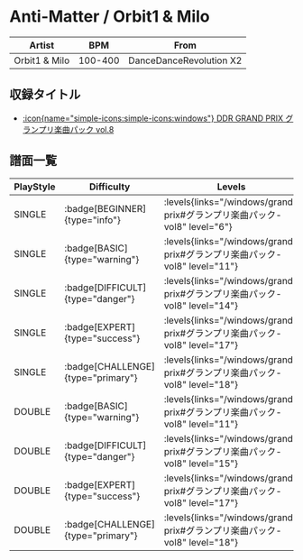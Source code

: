 # Anti-Matter / Orbit1 & Milo

|Artist|BPM|From|
|------|---|----|
|Orbit1 & Milo|100-400|DanceDanceRevolution X2|

## 収録タイトル

- [:icon{name="simple-icons:simple-icons:windows"} DDR GRAND PRIX グランプリ楽曲パック vol.8](/windows/grand-prix#グランプリ楽曲パック-vol8)

## 譜面一覧

|PlayStyle|Difficulty|Levels|Notes|Movie|
|---------|----------|------|-----|-----|
|SINGLE| :badge[BEGINNER]{type="info"}| :levels{links="/windows/grand-prix#グランプリ楽曲パック-vol8" level="6"}|190/0||
|SINGLE| :badge[BASIC]{type="warning"}| :levels{links="/windows/grand-prix#グランプリ楽曲パック-vol8" level="11"}|333/21||
|SINGLE| :badge[DIFFICULT]{type="danger"}| :levels{links="/windows/grand-prix#グランプリ楽曲パック-vol8" level="14"}|444/41||
|SINGLE| :badge[EXPERT]{type="success"}| :levels{links="/windows/grand-prix#グランプリ楽曲パック-vol8" level="17"}|600/36||
|SINGLE| :badge[CHALLENGE]{type="primary"}| :levels{links="/windows/grand-prix#グランプリ楽曲パック-vol8" level="18"}|700/30||
|DOUBLE| :badge[BASIC]{type="warning"}| :levels{links="/windows/grand-prix#グランプリ楽曲パック-vol8" level="11"}|333/21||
|DOUBLE| :badge[DIFFICULT]{type="danger"}| :levels{links="/windows/grand-prix#グランプリ楽曲パック-vol8" level="15"}|444/56||
|DOUBLE| :badge[EXPERT]{type="success"}| :levels{links="/windows/grand-prix#グランプリ楽曲パック-vol8" level="17"}|525/43||
|DOUBLE| :badge[CHALLENGE]{type="primary"}| :levels{links="/windows/grand-prix#グランプリ楽曲パック-vol8" level="18"}|623/36||
